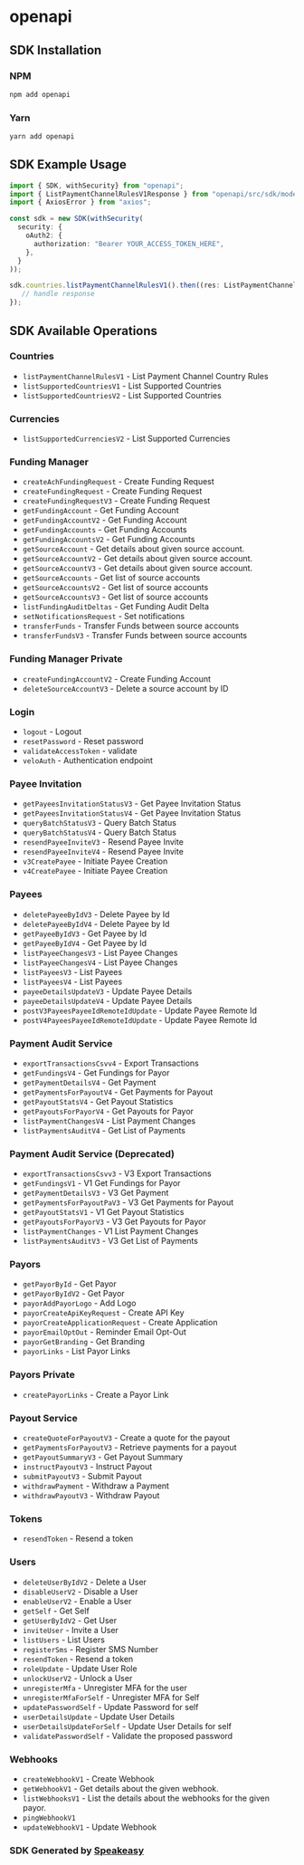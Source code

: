 # openapi

<!-- Start SDK Installation -->
## SDK Installation

### NPM

```bash
npm add openapi
```

### Yarn

```bash
yarn add openapi
```
<!-- End SDK Installation -->

## SDK Example Usage
<!-- Start SDK Example Usage -->
```typescript
import { SDK, withSecurity} from "openapi";
import { ListPaymentChannelRulesV1Response } from "openapi/src/sdk/models/operations";
import { AxiosError } from "axios";

const sdk = new SDK(withSecurity(
  security: {
    oAuth2: {
      authorization: "Bearer YOUR_ACCESS_TOKEN_HERE",
    },
  }
));

sdk.countries.listPaymentChannelRulesV1().then((res: ListPaymentChannelRulesV1Response | AxiosError) => {
   // handle response
});
```
<!-- End SDK Example Usage -->

<!-- Start SDK Available Operations -->
## SDK Available Operations

### Countries

* `listPaymentChannelRulesV1` - List Payment Channel Country Rules
* `listSupportedCountriesV1` - List Supported Countries
* `listSupportedCountriesV2` - List Supported Countries

### Currencies

* `listSupportedCurrenciesV2` - List Supported Currencies

### Funding Manager

* `createAchFundingRequest` - Create Funding Request
* `createFundingRequest` - Create Funding Request
* `createFundingRequestV3` - Create Funding Request
* `getFundingAccount` - Get Funding Account
* `getFundingAccountV2` - Get Funding Account
* `getFundingAccounts` - Get Funding Accounts
* `getFundingAccountsV2` - Get Funding Accounts
* `getSourceAccount` - Get details about given source account.
* `getSourceAccountV2` - Get details about given source account.
* `getSourceAccountV3` - Get details about given source account.
* `getSourceAccounts` - Get list of source accounts
* `getSourceAccountsV2` - Get list of source accounts
* `getSourceAccountsV3` - Get list of source accounts
* `listFundingAuditDeltas` - Get Funding Audit Delta
* `setNotificationsRequest` - Set notifications
* `transferFunds` - Transfer Funds between source accounts
* `transferFundsV3` - Transfer Funds between source accounts

### Funding Manager Private

* `createFundingAccountV2` - Create Funding Account
* `deleteSourceAccountV3` - Delete a source account by ID

### Login

* `logout` - Logout
* `resetPassword` - Reset password
* `validateAccessToken` - validate
* `veloAuth` - Authentication endpoint

### Payee Invitation

* `getPayeesInvitationStatusV3` - Get Payee Invitation Status
* `getPayeesInvitationStatusV4` - Get Payee Invitation Status
* `queryBatchStatusV3` - Query Batch Status
* `queryBatchStatusV4` - Query Batch Status
* `resendPayeeInviteV3` - Resend Payee Invite
* `resendPayeeInviteV4` - Resend Payee Invite
* `v3CreatePayee` - Initiate Payee Creation
* `v4CreatePayee` - Initiate Payee Creation

### Payees

* `deletePayeeByIdV3` - Delete Payee by Id
* `deletePayeeByIdV4` - Delete Payee by Id
* `getPayeeByIdV3` - Get Payee by Id
* `getPayeeByIdV4` - Get Payee by Id
* `listPayeeChangesV3` - List Payee Changes
* `listPayeeChangesV4` - List Payee Changes
* `listPayeesV3` - List Payees
* `listPayeesV4` - List Payees
* `payeeDetailsUpdateV3` - Update Payee Details
* `payeeDetailsUpdateV4` - Update Payee Details
* `postV3PayeesPayeeIdRemoteIdUpdate` - Update Payee Remote Id
* `postV4PayeesPayeeIdRemoteIdUpdate` - Update Payee Remote Id

### Payment Audit Service

* `exportTransactionsCsvv4` - Export Transactions
* `getFundingsV4` - Get Fundings for Payor
* `getPaymentDetailsV4` - Get Payment
* `getPaymentsForPayoutV4` - Get Payments for Payout
* `getPayoutStatsV4` - Get Payout Statistics
* `getPayoutsForPayorV4` - Get Payouts for Payor
* `listPaymentChangesV4` - List Payment Changes
* `listPaymentsAuditV4` - Get List of Payments

### Payment Audit Service (Deprecated)

* `exportTransactionsCsvv3` - V3 Export Transactions
* `getFundingsV1` - V1 Get Fundings for Payor
* `getPaymentDetailsV3` - V3 Get Payment
* `getPaymentsForPayoutPaV3` - V3 Get Payments for Payout
* `getPayoutStatsV1` - V1 Get Payout Statistics
* `getPayoutsForPayorV3` - V3 Get Payouts for Payor
* `listPaymentChanges` - V1 List Payment Changes
* `listPaymentsAuditV3` - V3 Get List of Payments

### Payors

* `getPayorById` - Get Payor
* `getPayorByIdV2` - Get Payor
* `payorAddPayorLogo` - Add Logo
* `payorCreateApiKeyRequest` - Create API Key
* `payorCreateApplicationRequest` - Create Application
* `payorEmailOptOut` - Reminder Email Opt-Out
* `payorGetBranding` - Get Branding
* `payorLinks` - List Payor Links

### Payors Private

* `createPayorLinks` - Create a Payor Link

### Payout Service

* `createQuoteForPayoutV3` - Create a quote for the payout
* `getPaymentsForPayoutV3` - Retrieve payments for a payout
* `getPayoutSummaryV3` - Get Payout Summary
* `instructPayoutV3` - Instruct Payout
* `submitPayoutV3` - Submit Payout
* `withdrawPayment` - Withdraw a Payment
* `withdrawPayoutV3` - Withdraw Payout

### Tokens

* `resendToken` - Resend a token

### Users

* `deleteUserByIdV2` - Delete a User
* `disableUserV2` - Disable a User
* `enableUserV2` - Enable a User
* `getSelf` - Get Self
* `getUserByIdV2` - Get User
* `inviteUser` - Invite a User
* `listUsers` - List Users
* `registerSms` - Register SMS Number
* `resendToken` - Resend a token
* `roleUpdate` - Update User Role
* `unlockUserV2` - Unlock a User
* `unregisterMfa` - Unregister MFA for the user
* `unregisterMfaForSelf` - Unregister MFA for Self
* `updatePasswordSelf` - Update Password for self
* `userDetailsUpdate` - Update User Details
* `userDetailsUpdateForSelf` - Update User Details for self
* `validatePasswordSelf` - Validate the proposed password

### Webhooks

* `createWebhookV1` - Create Webhook
* `getWebhookV1` - Get details about the given webhook.
* `listWebhooksV1` - List the details about the webhooks for the given payor.
* `pingWebhookV1`
* `updateWebhookV1` - Update Webhook

<!-- End SDK Available Operations -->

### SDK Generated by [Speakeasy](https://docs.speakeasyapi.dev/docs/using-speakeasy/client-sdks)
